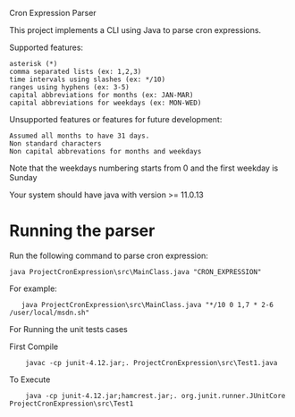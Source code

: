 Cron Expression Parser

This project implements a CLI using Java to parse cron expressions.

Supported features:

    asterisk (*)
    comma separated lists (ex: 1,2,3)
    time intervals using slashes (ex: */10)
    ranges using hyphens (ex: 3-5)
    capital abbreviations for months (ex: JAN-MAR)
    capital abbreviations for weekdays (ex: MON-WED)

Unsupported features or features for future development:

    Assumed all months to have 31 days.
    Non standard characters
    Non capital abbrevations for months and weekdays
    
Note that the weekdays numbering starts from 0 and the first weekday is Sunday

Your system should have java with version >= 11.0.13 

<h1>Running the parser</h1> 


Run the following command to parse cron expression:

    java ProjectCronExpression\src\MainClass.java "CRON_EXPRESSION"

For example:

       java ProjectCronExpression\src\MainClass.java "*/10 0 1,7 * 2-6 /user/local/msdn.sh"

For Running the unit tests cases

First Compile

        javac -cp junit-4.12.jar;. ProjectCronExpression\src\Test1.java
    
To Execute 

        java -cp junit-4.12.jar;hamcrest.jar;. org.junit.runner.JUnitCore ProjectCronExpression\src\Test1
